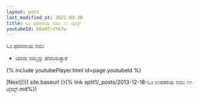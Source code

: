 ```yaml
---
layout: post
last_modified_at: 2021-03-30
title: ಓಂ ಥರಸನಾಯ ನಮಃ ೧೧ ಟೈಮ್ಸ್
youtubeId: bDaHTrVtm7w
---
```

 
 
 ಓಂ ಥರಸನಾಯ ನಮಃ  
 
 -  ಯಾರು ನಮ್ಮನ್ನು ಹೆದರಿಸುತ್ತಾರೆ 
 
  
 
  
 
 
 
 
 
 


{% include youtubePlayer.html id=page.youtubeId %}
 
[Next]({{ site.baseurl }}{% link  split1/_posts/2013-12-18-ಓಂ ಉಪಕರಯ ನಮಃ ೧೧ ಟೈಮ್ಸ್.md%})
 
